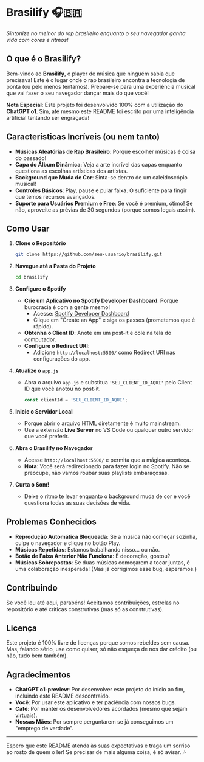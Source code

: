 # Brasilify 🎧🇧🇷

_Sintonize no melhor do rap brasileiro enquanto o seu navegador ganha vida com cores e ritmos!_

## O que é o Brasilify?

Bem-vindo ao **Brasilify**, o player de música que ninguém sabia que precisava! Este é o lugar onde o rap brasileiro encontra a tecnologia de ponta (ou pelo menos tentamos). Prepare-se para uma experiência musical que vai fazer o seu navegador dançar mais do que você!

**Nota Especial**: Este projeto foi desenvolvido 100% com a utilização do **ChatGPT o1**. Sim, até mesmo este README foi escrito por uma inteligência artificial tentando ser engraçada!

## Características Incríveis (ou nem tanto)

- **Músicas Aleatórias de Rap Brasileiro**: Porque escolher músicas é coisa do passado!
- **Capa do Álbum Dinâmica**: Veja a arte incrível das capas enquanto questiona as escolhas artísticas dos artistas.
- **Background que Muda de Cor**: Sinta-se dentro de um caleidoscópio musical!
- **Controles Básicos**: Play, pause e pular faixa. O suficiente para fingir que temos recursos avançados.
- **Suporte para Usuários Premium e Free**: Se você é premium, ótimo! Se não, aproveite as prévias de 30 segundos (porque somos legais assim).

## Como Usar

1. **Clone o Repositório**

   ```bash
   git clone https://github.com/seu-usuario/brasilify.git
   ```

2. **Navegue até a Pasta do Projeto**

   ```bash
   cd brasilify
   ```

3. **Configure o Spotify**

   - **Crie um Aplicativo no Spotify Developer Dashboard**: Porque burocracia é com a gente mesmo!
     - Acesse: [Spotify Developer Dashboard](https://developer.spotify.com/dashboard/)
     - Clique em "Create an App" e siga os passos (prometemos que é rápido).
   - **Obtenha o Client ID**: Anote em um post-it e cole na tela do computador.
   - **Configure o Redirect URI**:
     - Adicione `http://localhost:5500/` como Redirect URI nas configurações do app.

4. **Atualize o `app.js`**

   - Abra o arquivo `app.js` e substitua `'SEU_CLIENT_ID_AQUI'` pelo Client ID que você anotou no post-it.

     ```javascript
     const clientId = 'SEU_CLIENT_ID_AQUI';
     ```

5. **Inicie o Servidor Local**

   - Porque abrir o arquivo HTML diretamente é muito mainstream.
   - Use a extensão **Live Server** no VS Code ou qualquer outro servidor que você preferir.

6. **Abra o Brasilify no Navegador**

   - Acesse `http://localhost:5500/` e permita que a mágica aconteça.
   - **Nota**: Você será redirecionado para fazer login no Spotify. Não se preocupe, não vamos roubar suas playlists embaraçosas.

7. **Curta o Som!**

   - Deixe o ritmo te levar enquanto o background muda de cor e você questiona todas as suas decisões de vida.

## Problemas Conhecidos

- **Reprodução Automática Bloqueada**: Se a música não começar sozinha, culpe o navegador e clique no botão Play.
- **Músicas Repetidas**: Estamos trabalhando nisso... ou não.
- **Botão de Faixa Anterior Não Funciona**: É decoração, gostou?
- **Músicas Sobrepostas**: Se duas músicas começarem a tocar juntas, é uma colaboração inesperada! (Mas já corrigimos esse bug, esperamos.)

## Contribuindo

Se você leu até aqui, parabéns! Aceitamos contribuições, estrelas no repositório e até críticas construtivas (mas só as construtivas).

## Licença

Este projeto é 100% livre de licenças porque somos rebeldes sem causa. Mas, falando sério, use como quiser, só não esqueça de nos dar crédito (ou não, tudo bem também).

## Agradecimentos

- **ChatGPT o1-preview**: Por desenvolver este projeto do início ao fim, incluindo este README descontraído.
- **Você**: Por usar este aplicativo e ter paciência com nossos bugs.
- **Café**: Por manter os desenvolvedores acordados (mesmo que sejam virtuais).
- **Nossas Mães**: Por sempre perguntarem se já conseguimos um "emprego de verdade".

---

Espero que este README atenda às suas expectativas e traga um sorriso ao rosto de quem o ler! Se precisar de mais alguma coisa, é só avisar. 🎶